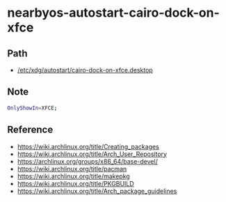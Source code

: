 
# nearbyos-autostart-cairo-dock-on-xfce


## Path

* [/etc/xdg/autostart/cairo-dock-on-xfce.desktop](asset/overlay/etc/xdg/autostart/cairo-dock-on-xfce.desktop)


## Note

``` sh
OnlyShowIn=XFCE;
```


## Reference

* https://wiki.archlinux.org/title/Creating_packages
* https://wiki.archlinux.org/title/Arch_User_Repository
* https://archlinux.org/groups/x86_64/base-devel/
* https://wiki.archlinux.org/title/pacman
* https://wiki.archlinux.org/title/makepkg
* https://wiki.archlinux.org/title/PKGBUILD
* https://wiki.archlinux.org/title/Arch_package_guidelines
